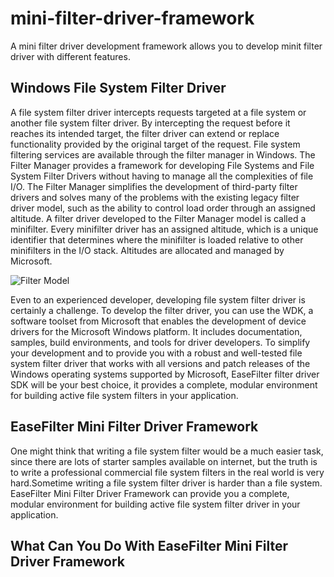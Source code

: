 # mini-filter-driver-framework
A mini filter driver development framework allows you to develop minit filter driver with different features.

## Windows File System Filter Driver
A file system filter driver intercepts requests targeted at a file system or another file system filter driver. By intercepting the request before it reaches its intended target, the filter driver can extend or replace functionality provided by the original target of the request. File system filtering services are available through the filter manager in Windows. The Filter Manager provides a framework for developing File Systems and File System Filter Drivers without having to manage all the complexities of file I/O. The Filter Manager simplifies the development of third-party filter drivers and solves many of the problems with the existing legacy filter driver model, such as the ability to control load order through an assigned altitude. A filter driver developed to the Filter Manager model is called a minifilter. Every minifilter driver has an assigned altitude, which is a unique identifier that determines where the minifilter is loaded relative to other minifilters in the I/O stack. Altitudes are allocated and managed by Microsoft.

![Filter Model](https://www.easefilter.com/images/filter-manager-architecture.gif)

Even to an experienced developer, developing file system filter driver is certainly a challenge. To develop the filter driver, you can use the WDK, a software toolset from Microsoft that enables the development of device drivers for the Microsoft Windows platform. It includes documentation, samples, build environments, and tools for driver developers. To simplify your development and to provide you with a robust and well-tested file system filter driver that works with all versions and patch releases of the Windows operating systems supported by Microsoft, EaseFilter filter driver SDK will be your best choice, it provides a complete, modular environment for building active file system filters in your application.

## EaseFilter Mini Filter Driver Framework
One might think that writing a file system filter would be a much easier task, since there are lots of starter samples available on internet, but the truth is to write a professional commercial file system filters in the real world is very hard.Sometime writing a file system filter driver is harder than a file system. EaseFilter Mini Filter Driver Framework can provide you a complete, modular environment for building active file system filter driver in your application. 

## What Can You Do With EaseFilter Mini Filter Driver Framework

